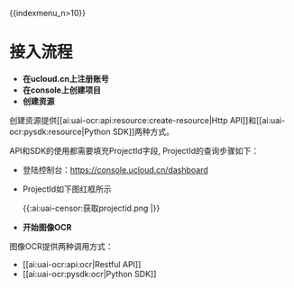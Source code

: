 {{indexmenu_n>10}}

# 接入流程


- **在ucloud.cn上注册账号**
- **在console上创建项目**
- **创建资源**

 创建资源提供[[ai:uai-ocr:api:resource:create-resource|Http API]]和[[ai:uai-ocr:pysdk:resource|Python SDK]]两种方式。

 API和SDK的使用都需要填充ProjectId字段, ProjectId的查询步骤如下：

  - 登陆控制台：https://console.ucloud.cn/dashboard
  - ProjectId如下图红框所示

    {{:ai:uai-censor:获取projectid.png |}}


- **开始图像OCR**

 图像OCR提供两种调用方式：

 - [[ai:uai-ocr:api:ocr|Restful API]]
 - [[ai:uai-ocr:pysdk:ocr|Python SDK]]

